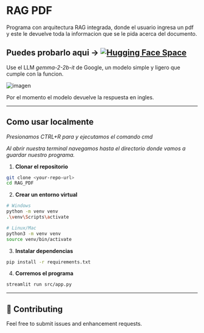 # RAG PDF
Programa con arquitectura RAG integrada, donde el usuario ingresa un pdf y este le devuelve toda la informacion que se le pida acerca del documento.


Puedes probarlo aqui ->  [![Hugging Face Space](https://img.shields.io/badge/Hugging%20Face-Space-blue?logo=huggingface)]((https://huggingface.co/spaces/M4tuuc/RAG_PDF))    
---

Use el LLM *gemma-2-2b-it* de Google, un modelo simple y ligero que cumple con la funcion.


![imagen](https://i.imgur.com/TCwhKss.png)

Por el momento el modelo devuelve la respuesta en ingles.

---

## Como usar localmente
   _Presionamos CTRL+R para y ejecutamos el comando cmd_
   
   _Al abrir nuestra terminal navegamos hasta el directorio donde vamos a guardar nuestro programa._

1. **Clonar el repositorio**
```bash
git clone <your-repo-url>
cd RAG_PDF
```

2. **Crear un entorno virtual**
```bash
# Windows
python -m venv venv
.\venv\Scripts\activate

# Linux/Mac
python3 -m venv venv
source venv/bin/activate
```

3. **Instalar dependencias**
```bash
pip install -r requirements.txt
```

4. **Corremos el programa**
```bash
streamlit run src/app.py
```

---



## 🤝 Contributing

Feel free to submit issues and enhancement requests.


